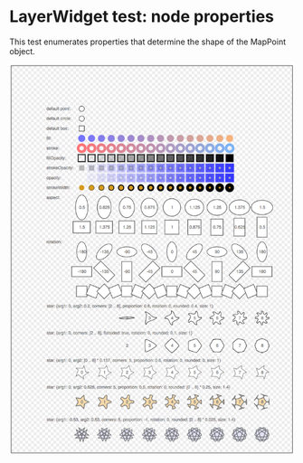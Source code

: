 # LayerWidget test: node properties

This test enumerates properties that determine the shape of the MapPoint object.

![Screenshot](point-shapes.png)
